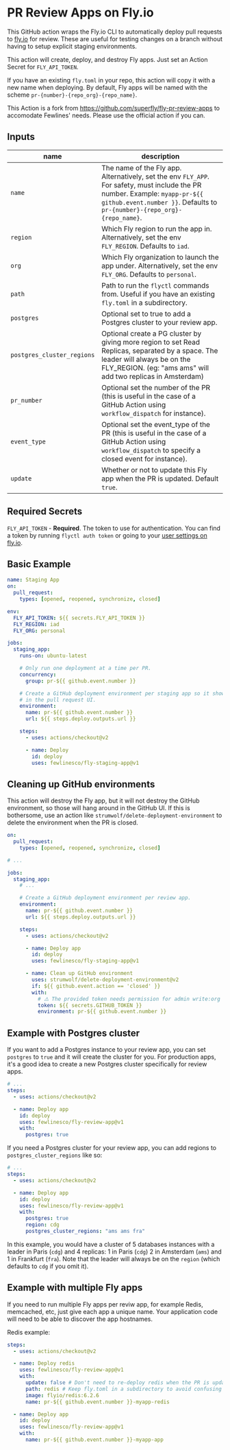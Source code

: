 # PR Review Apps on Fly.io

This GitHub action wraps the Fly.io CLI to automatically deploy pull requests to [fly.io](http://fly.io) for review. These are useful for testing changes on a branch without having to setup explicit staging environments.

This action will create, deploy, and destroy Fly apps. Just set an Action Secret for `FLY_API_TOKEN`.

If you have an existing `fly.toml` in your repo, this action will copy it with a new name when deploying. By default, Fly apps will be named with the scheme `pr-{number}-{repo_org}-{repo_name}`.

This Action is a fork from https://github.com/superfly/fly-pr-review-apps to accomodate Fewlines' needs. Please use the official action if you can.

## Inputs

| name                       | description                                                                                                                                                                                              |
| -------------------------- | -------------------------------------------------------------------------------------------------------------------------------------------------------------------------------------------------------- |
| `name`                     | The name of the Fly app. Alternatively, set the env `FLY_APP`. For safety, must include the PR number. Example: `myapp-pr-${{ github.event.number }}`. Defaults to `pr-{number}-{repo_org}-{repo_name}`. |
| `region`                   | Which Fly region to run the app in. Alternatively, set the env `FLY_REGION`. Defaults to `iad`.                                                                                                          |
| `org`                      | Which Fly organization to launch the app under. Alternatively, set the env `FLY_ORG`. Defaults to `personal`.                                                                                            |
| `path`                     | Path to run the `flyctl` commands from. Useful if you have an existing `fly.toml` in a subdirectory.                                                                                                     |
| `postgres`                 | Optional set to true to add a Postgres cluster to your review app.                                                                                                                                       |
| `postgres_cluster_regions` | Optional create a PG cluster by giving more region to set Read Replicas, separated by a space. The leader will always be on the FLY_REGION. (eg: "ams ams" will add two replicas in Amsterdam)           |
| `pr_number`                | Optional set the number of the PR (this is useful in the case of a GitHub Action using `workflow_dispatch` for instance).                                                                                |
| `event_type`               | Optional set the event_type of the PR (this is useful in the case of a GitHub Action using `workflow_dispatch` to specify a closed event for instance).                                                  |
| `update`                   | Whether or not to update this Fly app when the PR is updated. Default `true`.                                                                                                                            |

## Required Secrets

`FLY_API_TOKEN` - **Required**. The token to use for authentication. You can find a token by running `flyctl auth token` or going to your [user settings on fly.io](https://fly.io/user/personal_access_tokens).

## Basic Example

```yaml
name: Staging App
on:
  pull_request:
    types: [opened, reopened, synchronize, closed]

env:
  FLY_API_TOKEN: ${{ secrets.FLY_API_TOKEN }}
  FLY_REGION: iad
  FLY_ORG: personal

jobs:
  staging_app:
    runs-on: ubuntu-latest

    # Only run one deployment at a time per PR.
    concurrency:
      group: pr-${{ github.event.number }}

    # Create a GitHub deployment environment per staging app so it shows up
    # in the pull request UI.
    environment:
      name: pr-${{ github.event.number }}
      url: ${{ steps.deploy.outputs.url }}

    steps:
      - uses: actions/checkout@v2

      - name: Deploy
        id: deploy
        uses: fewlinesco/fly-staging-app@v1
```

## Cleaning up GitHub environments

This action will destroy the Fly app, but it will not destroy the GitHub environment, so those will hang around in the GitHub UI. If this is bothersome, use an action like `strumwolf/delete-deployment-environment` to delete the environment when the PR is closed.

```yaml
on:
  pull_request:
    types: [opened, reopened, synchronize, closed]

# ...

jobs:
  staging_app:
    # ...

    # Create a GitHub deployment environment per review app.
    environment:
      name: pr-${{ github.event.number }}
      url: ${{ steps.deploy.outputs.url }}

    steps:
      - uses: actions/checkout@v2

      - name: Deploy app
        id: deploy
        uses: fewlinesco/fly-staging-app@v1

      - name: Clean up GitHub environment
        uses: strumwolf/delete-deployment-environment@v2
        if: ${{ github.event.action == 'closed' }}
        with:
          # ⚠️ The provided token needs permission for admin write:org
          token: ${{ secrets.GITHUB_TOKEN }}
          environment: pr-${{ github.event.number }}
```

## Example with Postgres cluster

If you want to add a Postgres instance to your review app, you can set `postgres` to `true` and it will create the cluster for you.
For production apps, it's a good idea to create a new Postgres cluster specifically for review apps.

```yaml
# ...
steps:
  - uses: actions/checkout@v2

  - name: Deploy app
    id: deploy
    uses: fewlinesco/fly-review-app@v1
    with:
      postgres: true
```

If you need a Postgres cluster for your review app, you can add regions to `postgres_cluster_regions` like so:

```yaml
# ...
steps:
  - uses: actions/checkout@v2

  - name: Deploy app
    id: deploy
    uses: fewlinesco/fly-review-app@v1
    with:
      postgres: true
      region: cdg
      postgres_cluster_regions: "ams ams fra"
```

In this example, you would have a cluster of 5 databases instances with a leader in Paris (`cdg`) and 4 replicas: 1 in Paris (`cdg`) 2 in Amsterdam (`ams`) and 1 in Frankfurt (`fra`).
Note that the leader will always be on the `region` (which defaults to `cdg` if you omit it).

## Example with multiple Fly apps

If you need to run multiple Fly apps per reviw app, for example Redis, memcached, etc, just give each app a unique name. Your application code will need to be able to discover the app hostnames.

Redis example:

```yaml
steps:
  - uses: actions/checkout@v2

  - name: Deploy redis
    uses: fewlinesco/fly-review-app@v1
    with:
      update: false # Don't need to re-deploy redis when the PR is updated
      path: redis # Keep fly.toml in a subdirectory to avoid confusing flyctl
      image: flyio/redis:6.2.6
      name: pr-${{ github.event.number }}-myapp-redis

  - name: Deploy app
    id: deploy
    uses: fewlinesco/fly-review-app@v1
    with:
      name: pr-${{ github.event.number }}-myapp-app
```
